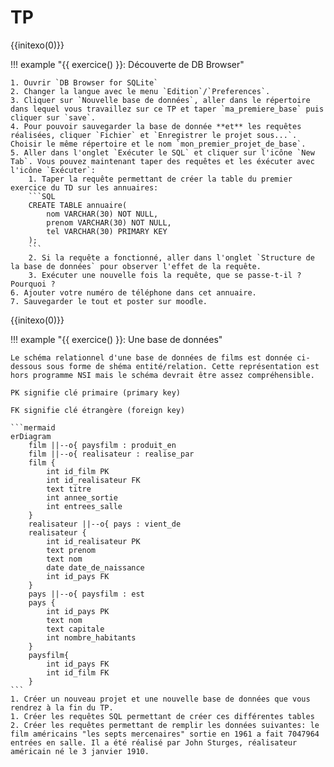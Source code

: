 # TP

{{initexo(0)}}


!!! example "{{ exercice() }}: Découverte de DB Browser"

    1. Ouvrir `DB Browser for SQLite`
    2. Changer la langue avec le menu `Edition`/`Preferences`.
    3. Cliquer sur `Nouvelle base de données`, aller dans le répertoire dans lequel vous travaillez sur ce TP et taper `ma_premiere_base` puis cliquer sur `save`.
    4. Pour pouvoir sauvegarder la base de donnée **et** les requêtes réalisées, cliquer `Fichier` et `Enregistrer le projet sous...`. Choisir le même répertoire et le nom `mon_premier_projet_de_base`.
    5. Aller dans l'onglet `Exécuter le SQL` et cliquer sur l'icône `New Tab`. Vous pouvez maintenant taper des requêtes et les éxécuter avec l'icône `Exécuter`:
        1. Taper la requête permettant de créer la table du premier exercice du TD sur les annuaires:
        ```SQL
        CREATE TABLE annuaire(
            nom VARCHAR(30) NOT NULL,
            prenom VARCHAR(30) NOT NULL,
            tel VARCHAR(30) PRIMARY KEY
        );
        ```
        2. Si la requête a fonctionné, aller dans l'onglet `Structure de la base de données` pour observer l'effet de la requête.
        3. Exécuter une nouvelle fois la requête, que se passe-t-il ? Pourquoi ?
    6. Ajouter votre numéro de téléphone dans cet annuaire.
    7. Sauvegarder le tout et poster sur moodle.

{{initexo(0)}}


!!! example "{{ exercice() }}: Une base de données"

    Le schéma relationnel d'une base de données de films est donnée ci-dessous sous forme de shéma entité/relation. Cette représentation est hors programme NSI mais le schéma devrait être assez compréhensible.

    PK signifie clé primaire (primary key)

    FK signifie clé étrangère (foreign key)

    ```mermaid
    erDiagram
        film ||--o{ paysfilm : produit_en
        film ||--o{ realisateur : realise_par
        film {
            int id_film PK
            int id_realisateur FK
            text titre
            int annee_sortie
            int entrees_salle
        }
        realisateur ||--o{ pays : vient_de
        realisateur {
            int id_realisateur PK
            text prenom
            text nom
            date date_de_naissance
            int id_pays FK
        }
        pays ||--o{ paysfilm : est
        pays {
            int id_pays PK
            text nom
            text capitale
            int nombre_habitants
        }
        paysfilm{
            int id_pays FK
            int id_film FK
        }
    ```
    1. Créer un nouveau projet et une nouvelle base de données que vous rendrez à la fin du TP.
    1. Créer les requêtes SQL permettant de créer ces différentes tables
    2. Créer les requêtes permettant de remplir les données suivantes: le film américains "les septs mercenaires" sortie en 1961 a fait 7047964 entrées en salle. Il a été réalisé par John Sturges, réalisateur américain né le 3 janvier 1910.